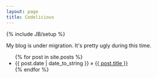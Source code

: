 ```yaml
---
layout: page
title: Codelicious
---
```

{% include JB/setup %}

My blog is under migration. It's pretty ugly during this time.

<ul class="posts">
  {% for post in site.posts %}
    <li><span>{{ post.date | date_to_string }}</span> &raquo; <a href="{{ BASE_PATH }}{{ post.url }}">{{ post.title }}</a></li>
  {% endfor %}
</ul>


